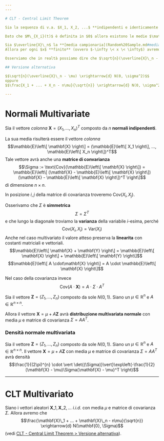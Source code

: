 ```yaml
---
---

# CLT - Central Limit Theorem

Sia la sequenza di v.a. $X_1, X_2, ...$ **indipendenti e identicamente distribuite**, e per le quali la relativa [mgf](Distribuzioni%20Multivariate.md#moment-generating-function)  è definita quantomeno in un *intorno* di $0$ (ovvero $M\_{X_i}(t)$ è definita per $\vert t \vert \< h$, per qualche $h > 0$ fissato).

Dato che $M\_{X_i}(t)$ è definita in $0$ allora esistono le medie $\mathbb{E}\left\[ X_i \right\] = \mu$ e $\text{Var}(X_i) = \sigma^2$, entrambe **finite**.

Sia $\overline{X}\_n$ la **[media campionaria](Random%20Sample.md#media-campionaria)** delle prime $n$ variabili della nostra serie, e indichiamo con $G_n(t)$ la **funzione di ripartizione** della v.a. $\sqrt{n}(\overline{X}*n - \mu)/\sigma$, ovvero $$G_n(t) = P\left( \sqrt{n} \frac{\overline{X}*n - \mu}{\sigma} \leq t \right) = P\left( \frac{X_1 + ... + X_n - n\mu }{\sqrt{n\sigma}} \leq t \right)$$
Allora per ogni $x$ **finito** (ovvero $-\infty \< x \< \infty$) avremo che $$\lim*{n \to \infty}G_n(x) = \frac{1}{\sqrt{2\pi}}\int*{-\infty}^{x}e^{-y^2/2},dy = \Phi(x)$$ ovvero per $n \to \infty$ avremo che $\sqrt{n}(\overline{X}\_n - \mu)/\sigma$ tenderà ad avere una **[distribuzione normale stadardizzata](Distribuzioni.md#normale-standard)** $N(0,1)$.

Osserviamo che in realtà possiamo dire che $\sqrt{n}(\overline{X}\_n - \mu) \xrightarrow{d} N(0,1)$ (vedi [Convergenza > Convergenza in Distribuzione](Convergenza.md#convergenza-in-distribuzione)).

## Versione alternativa

$$\sqrt{n}(\overline{X}\_n - \mu) \xrightarrow{d} N(0, \sigma^2)$$
oppure
$$\frac{X_1 + ... + X_n - n\mu}{\sqrt{n}} \xrightarrow{d} N(0, \sigma^2)$$

---
```


# Normali Multivariate

Sia il vettore *colonna* $\mathbf{X} = (X_1, ..., X_n)^T$ composto da $n$ **normali indipendenti**.

La sua media risulterà essere il vettore *colonna* $$\mathbb{E}\left\[ \mathbf{X} \right\] = (\mathbb{E}\left\[ X_1 \right\], ..., \mathbb{E}\left\[ X_n \right\])^T$$
Tale vettore avrà anche una **matrice di convarianza** $$\Sigma := \text{Cov}(\mathbb{E}\left\[ \mathbf{X} \right\]) = \mathbb{E}\left\[ (\mathbf{X} - \mathbb{E}\left\[ \mathbf{X} \right\])(\mathbf{X} - \mathbb{E}\left\[ \mathbf{X} \right\])^T \right\]$$ di dimensione $n \times n$.

In posizione $i,j$ della matrice di covarianza troveremo $\text{Cov}(X_i, X_j)$.

Osserivamo che $\Sigma$ è **simmetrica** $$\Sigma = \Sigma^T$$ e che lungo la diagonale troviamo la **varianza** della variabile $i$-esima, perché $$\text{Cov}(X_i, X_i) = \text{Var}(X_i)$$
Anche nel caso multivariato il valore atteso preserva la **linearita** con costanti matriciali e vettoriali.
$$\mathbb{E}\left\[ \mathbf{X} + \mathbf{Y} \right\] = \mathbb{E}\left\[ \mathbf{X} \right\] + \mathbb{E}\left\[ \mathbf{Y} \right\]$$
$$\mathbb{E}\left\[ A \cdot\mathbf{X} \right\] = A \cdot \mathbb{E}\left\[ \mathbf{X} \right\]$$

Nel caso della covarianza invece $$\text{Cov}(A \cdot \mathbf{X}) = A \cdot \Sigma \cdot A^T$$

Sia il vettore $\mathbf{Z} = (Z_1, ..., Z_n)$ composto da sole $N(0,1)$.
Siano un $\mu \in \mathbb{R}^n$  e $A \in \mathbb{R}^{n \times n}$.

Allora il vettore $\mathbf{X} = \mu + A \mathbf{Z}$ avrà **distribuzione multivariata normale** con media $\mu$ e matrice di covarianza $\Sigma = AA^T$.

### Densità normale multivariata

Sia il vettore $\mathbf{Z} = (Z_1, ..., Z_n)$ composto da sole $N(0,1)$.
Siano un $\mu \in \mathbb{R}^n$  e $A \in \mathbb{R}^{n \times n}$.
Il vettore $\mathbf{X} = \mu + A \mathbf{Z}$ con media $\mu$ e matrice di covarianza $\Sigma = AA^T$ avrà densità $$\frac{1}{(2\pi)^{n} \cdot \vert \det{(\Sigma)}\vert}\exp\left(-\frac{1}{2}(\mathbf{X} - \mu)\Sigma(\mathbf{X} - \mu)^T \right)$$

---

# CLT Multivariato

Siano i vettori aleatori $\mathbf{X}\_1, \mathbf{X}\_2, ...$  *i.i.d.* con media $\mu$ e matrice di covarianza $\Sigma$.
Allora avremo che $$\frac{\mathbf{X}\_1 + ... + \mathbf{X}\_n - n\mu}{\sqrt{n}} \xrightarrow{d} N(\mathbf{0}, \Sigma)$$
(vedi [CLT - Central Limit Theorem > Versione alternativa](CLT%20-%20Central%20Limit%20Theorem.md#versione-alternativa)).
